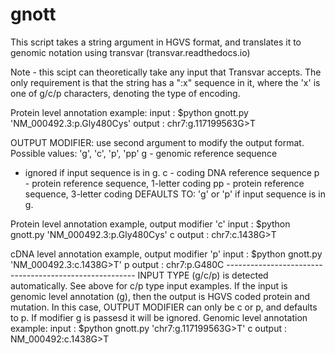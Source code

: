 # gnott
This script takes a string argument in HGVS format, and translates it to genomic notation using transvar (transvar.readthedocs.io)

Note - this scipt can theoretically take any input that Transvar accepts. The only requirement is that the string has a ":x" sequence in it, where the 'x' is one of g/c/p characters, denoting the type of encoding.

Protein level annotation example:
input  : $python gnott.py 'NM_000492.3:p.Gly480Cys'
output : chr7:g.117199563G>T

OUTPUT MODIFIER: use second argument to modify the output format.
Possible values: 'g', 'c', 'p', 'pp'
g  - genomic reference sequence
   - ignored if input sequence is in g.
c  - coding DNA reference sequence
p  - protein reference sequence, 1-letter coding
pp - protein reference sequence, 3-letter coding
DEFAULTS TO: 'g' or 'p' if input sequence is in g.

Protein level annotation example, output modifier 'c'
        input  : $python gnott.py 'NM_000492.3:p.Gly480Cys' c
        output : chr7:c.1438G>T

cDNA level annotation example, output modifier 'p'
        input  : $python gnott.py 'NM_000492.3:c.1438G>T' p
        output : chr7:p.G480C
    -------------------------------------------------------
    INPUT TYPE (g/c/p) is detected automatically. See above
    for c/p type input examples.
    If the input is genomic level annotation (g),
    then the output is HGVS coded protein and mutation.
        In this case, OUTPUT MODIFIER can only be c or p,
        and defaults to p. If modifier g is passesd it will
        be ignored.
    Genomic level annotation example:
        input  : $python gnott.py 'chr7:g.117199563G>T' c
        output : NM_000492:c.1438G>T
